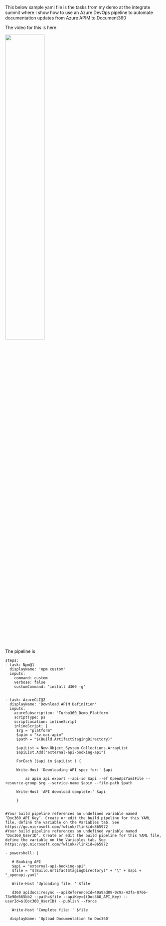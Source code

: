 This below sample yaml file is the tasks from my demo at the integrate summit where I show how to use an Azure DevOps pipeline to automate documentation updates from Azure APIM to Document360

The video for this is here

[<img src="https://i.ytimg.com/vi/Hc79sDi3f0U/maxresdefault.jpg" width="50%">]([https://www.youtube.com/watch?v=Hc79sDi3f0U](https://www.youtube.com/watch?v=EA-oT2zEiOA) "APIM Documentation in Document360")

The pipeline is

```
steps:
- task: Npm@1
  displayName: 'npm custom'
  inputs:
    command: custom
    verbose: false
    customCommand: 'install d360 -g'


- task: AzureCLI@2
  displayName: 'Download APIM Definition'
  inputs:
    azureSubscription: 'Turbo360_Demo_Platform'
    scriptType: ps
    scriptLocation: inlineScript
    inlineScript: |
     $rg = "platform"
     $apim = "kv-eai-apim"
     $path = "$(Build.ArtifactStagingDirectory)"
     
     $apiList = New-Object System.Collections.ArrayList
     $apiList.Add("external-api-booking-api")    
          
     ForEach ($api in $apiList ) {
     
     Write-Host 'Downloading API spec for:' $api
     
         az apim api export --api-id $api --ef OpenApiYamlFile --resource-group $rg --service-name $apim --file-path $path
     
     Write-Host 'API download complete:' $api
     
     }
     

#Your build pipeline references an undefined variable named ‘Doc360_API_Key’. Create or edit the build pipeline for this YAML file, define the variable on the Variables tab. See https://go.microsoft.com/fwlink/?linkid=865972
#Your build pipeline references an undefined variable named ‘Doc360_UserID’. Create or edit the build pipeline for this YAML file, define the variable on the Variables tab. See https://go.microsoft.com/fwlink/?linkid=865972

- powershell: |
   
   # Booking API
   $api = "external-api-booking-api"
   $file = "$(Build.ArtifactStagingDirectory)" + "\" + $api + "_openapi.yaml"
   
   Write-Host 'Uploading file: ' $file
   
   d360 apidocs:resync --apiReferenceId=40a9ad09-0c9a-43fa-8766-73e90d665bb2 --path=$file --apiKey=$(Doc360_API_Key) --userId=$(Doc360_UserID) --publish --force
   
   Write-Host 'Complete file: ' $file
   
  displayName: 'Upload Documentation to Doc360'

```
